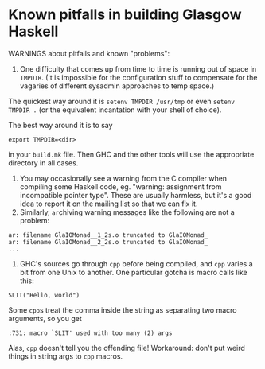 # Known pitfalls in building Glasgow Haskell



WARNINGS about pitfalls and known "problems":


1. One difficulty that comes up from time to time is running out of space
  in `TMPDIR`.  (It is impossible for the configuration stuff to
  compensate for the vagaries of different sysadmin approaches to temp
  space.)

  The quickest way around it is `setenv TMPDIR /usr/tmp` or
  even `setenv TMPDIR .` (or the equivalent incantation with your shell
  of choice).

  The best way around it is to say

  ```wiki
  export TMPDIR=<dir>
  ```

  in your `build.mk` file.  Then GHC and the other
  tools will use the appropriate directory in all cases.
1. You may occasionally see a warning from the C compiler when compiling some
  Haskell code, eg. "warning: assignment from
  incompatible pointer type".  These are usually harmless, but it's a good idea to
  report it on the mailing list so that we can fix it.
1. Similarly, `ar`chiving warning messages like the following are not
  a problem:

  ```wiki
  ar: filename GlaIOMonad__1_2s.o truncated to GlaIOMonad_
  ar: filename GlaIOMonad__2_2s.o truncated to GlaIOMonad_
  ...
  ```
1. GHC's sources go through `cpp` before being compiled, and `cpp` varies
  a bit from one Unix to another.  One particular gotcha is macro calls
  like this:

  ```wiki
  SLIT("Hello, world")
  ```

  Some `cpp`s treat the comma inside the string as separating two macro
  arguments, so you get

  ```wiki
  :731: macro `SLIT' used with too many (2) args
  ```

  Alas, `cpp` doesn't tell you the offending file!
  Workaround: don't put weird things in string args to `cpp` macros.
